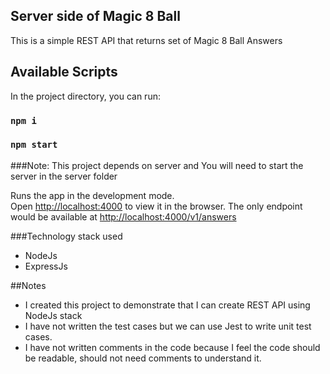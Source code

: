 ## Server side of Magic 8 Ball
This is a simple REST API that returns set of Magic 8 Ball Answers

## Available Scripts
In the project directory, you can run:

### `npm i`
### `npm start`
###Note: This project depends on server and You will need to start the server in the server folder

Runs the app in the development mode.<br>
Open [http://localhost:4000](http://localhost:4000) to view it in the browser.
The only endpoint would be available at [http://localhost:4000/v1/answers](http://localhost:4000/answers)

###Technology stack used
- NodeJs
- ExpressJs

##Notes
- I created this project to demonstrate that I can create REST API using NodeJs stack
- I have not written the test cases but we can use Jest to write unit test cases. 
- I have not written comments in the code because I feel the code should be readable, should not need comments to understand it. 

